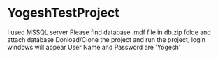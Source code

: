 # YogeshTestProject
I used MSSQL server
Please find database .mdf file in db.zip folde and attach database
Donload/Clone the project and run the project, login windows will appear
User Name and Password are 'Yogesh'

